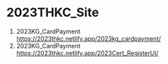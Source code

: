 # 2023THKC_Site
1. 2023KG_CardPayment https://2023thkc.netlify.app/2023kg_cardpayment/
2. 2023KG_CardPayment https://2023thkc.netlify.app/2023Cert_RegisterUI/



